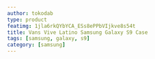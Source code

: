 ```yaml
---
author: tokodab
type: product
featimg: 1jla6rkQYbYCA_ESs8ePPbVIjkve8s54t
title: Vans Vive Latino Samsung Galaxy S9 Case
tags: [samsung, galaxy, s9]
category: [samsung]
---
```


